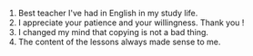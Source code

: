 1. Best teacher I've had in English in my study life.
2. I appreciate your patience and your willingness. Thank you !
3. I changed my mind that copying is not a bad thing.
4. The content of the lessons always made sense to me.
